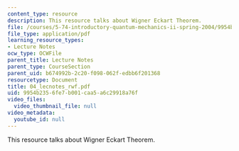 ```yaml
---
content_type: resource
description: This resource talks about Wigner Eckart Theorem.
file: /courses/5-74-introductory-quantum-mechanics-ii-spring-2004/9954b2356fe7b001caa5a6c29918a76f_04_lecnotes_rwf.pdf
file_type: application/pdf
learning_resource_types:
- Lecture Notes
ocw_type: OCWFile
parent_title: Lecture Notes
parent_type: CourseSection
parent_uid: b674992b-2c20-f098-062f-edbb6f201368
resourcetype: Document
title: 04_lecnotes_rwf.pdf
uid: 9954b235-6fe7-b001-caa5-a6c29918a76f
video_files:
  video_thumbnail_file: null
video_metadata:
  youtube_id: null
---
```

This resource talks about Wigner Eckart Theorem.

